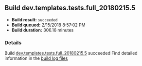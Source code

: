 ## Build dev.templates.tests.full_20180215.5
- **Build result:** `succeeded`
- **Build queued:** 2/15/2018 8:57:02 PM
- **Build duration:** 306.16 minutes
### Details
Build [dev.templates.tests.full_20180215.5](https://winappstudio.visualstudio.com/web/build.aspx?pcguid=a4ef43be-68ce-4195-a619-079b4d9834c2&builduri=vstfs%3a%2f%2f%2fBuild%2fBuild%2f25010) succeeded
Find detailed information in the [build log files](https://uwpctdiags.blob.core.windows.net/buildlogs/dev.templates.tests.full_20180215.5_logs.zip)
